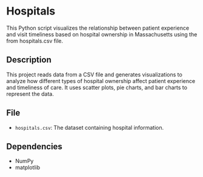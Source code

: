 # Hospitals
This Python script visualizes the relationship between patient experience and visit timeliness based on hospital ownership in Massachusetts using the from hospitals.csv file.

## Description

This project reads data from a CSV file and generates visualizations to analyze how different types of hospital ownership affect patient experience and timeliness of care. It uses scatter plots, pie charts, and bar charts to represent the data.

## File

- `hospitals.csv`: The dataset containing hospital information.

## Dependencies

- NumPy
- matplotlib
